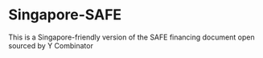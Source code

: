 # Singapore-SAFE
This is a Singapore-friendly version of the SAFE financing document open sourced by Y Combinator
